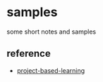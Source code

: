 # samples
some short notes and samples


## reference
* [project-based-learning](https://github.com/practical-tutorials/project-based-learning)
